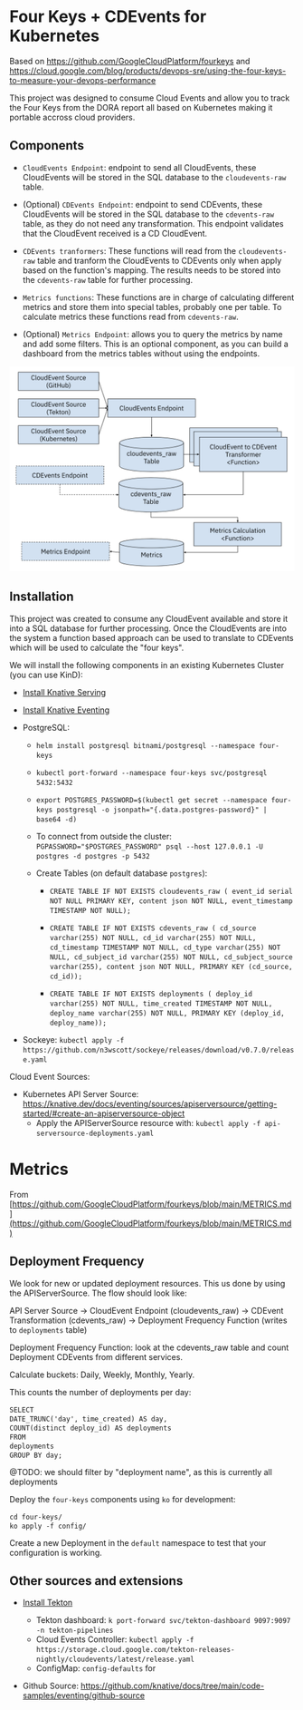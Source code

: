 # Four Keys + CDEvents for Kubernetes

Based on https://github.com/GoogleCloudPlatform/fourkeys and https://cloud.google.com/blog/products/devops-sre/using-the-four-keys-to-measure-your-devops-performance

This project was designed to consume Cloud Events and allow you to track the Four Keys from the DORA report all based on Kubernetes making it portable accross cloud providers.

## Components

- `CloudEvents Endpoint`: endpoint to send all CloudEvents, these CloudEvents will be stored in the SQL database to the `cloudevents-raw` table. 

- (Optional) `CDEvents Endpoint`: endpoint to send CDEvents, these CloudEvents will be stored in the SQL database to the `cdevents-raw` table, as they do not need any transformation. This endpoint validates that the CloudEvent received is a CD CloudEvent. 

- `CDEvents tranformers`: These functions will read from the `cloudevents-raw` table and tranform the CloudEvents to CDEvents only when apply based on the function's mapping. The results needs to be stored into the `cdevents-raw` table for further processing.

- `Metrics functions`: These functions are in charge of calculating different metrics and store them into special tables, probably one per table. To calculate metrics these functions read from `cdevents-raw`.

- (Optional) `Metrics Endpoint`: allows you to query the metrics by name and add some filters. This is an optional component, as you can build a dashboard from the metrics tables without using the endpoints.


![imgs/four-keys-architecture.png](imgs/four-keys-architecture.png)

## Installation

This project was created to consume any CloudEvent available and store it into a SQL database for further processing. Once the CloudEvents are into the system a function based approach can be used to translate to CDEvents which will be used to calculate the "four keys".



We will install the following components in an existing Kubernetes Cluster (you can use KinD): 
- [Install Knative Serving](https://knative.dev/docs/install/yaml-install/serving/install-serving-with-yaml/) 
- [Install Knative Eventing](https://knative.dev/docs/install/yaml-install/eventing/install-eventing-with-yaml/)

- PostgreSQL: 
  - `helm install postgresql bitnami/postgresql --namespace four-keys`
  - `kubectl port-forward --namespace four-keys svc/postgresql 5432:5432`
  - `export POSTGRES_PASSWORD=$(kubectl get secret --namespace four-keys postgresql -o jsonpath="{.data.postgres-password}" | base64 -d)`
  - To connect from outside the cluster: `PGPASSWORD="$POSTGRES_PASSWORD" psql --host 127.0.0.1 -U postgres -d postgres -p 5432`
  - Create Tables (on default database `postgres`): 
    
    - `CREATE TABLE IF NOT EXISTS cloudevents_raw ( event_id serial NOT NULL PRIMARY KEY, content json NOT NULL, event_timestamp TIMESTAMP NOT NULL);`

    - `CREATE TABLE IF NOT EXISTS cdevents_raw ( cd_source varchar(255) NOT NULL, cd_id varchar(255) NOT NULL, cd_timestamp TIMESTAMP NOT NULL, cd_type varchar(255) NOT NULL, cd_subject_id varchar(255) NOT NULL, cd_subject_source varchar(255), content json NOT NULL, PRIMARY KEY (cd_source, cd_id));`

    - `CREATE TABLE IF NOT EXISTS deployments ( deploy_id varchar(255) NOT NULL, time_created TIMESTAMP NOT NULL, deploy_name varchar(255) NOT NULL, PRIMARY KEY (deploy_id, deploy_name));`
- Sockeye: `kubectl apply -f https://github.com/n3wscott/sockeye/releases/download/v0.7.0/release.yaml`

Cloud Event Sources: 

- Kubernetes API Server Source: https://knative.dev/docs/eventing/sources/apiserversource/getting-started/#create-an-apiserversource-object
  - Apply the APIServerSource resource with: `kubectl apply -f api-serversource-deployments.yaml`


# Metrics

From [https://github.com/GoogleCloudPlatform/fourkeys/blob/main/METRICS.md](https://github.com/GoogleCloudPlatform/fourkeys/blob/main/METRICS.md)

## Deployment Frequency

We look for new or updated deployment resources. This us done by using the APIServerSource. The flow should look like: 

API Server Source -> CloudEvent Endpoint (cloudevents_raw) -> CDEvent Transformation (cdevents_raw) -> Deployment Frequency Function (writes to `deployments` table) 

Deployment Frequency Function: look at the cdevents_raw table and count Deployment CDEvents from different services. 

Calculate buckets: Daily, Weekly, Monthly, Yearly.


This counts the number of deployments per day: 

```
SELECT
DATE_TRUNC('day', time_created) AS day,
COUNT(distinct deploy_id) AS deployments
FROM
deployments
GROUP BY day;
```

@TODO: we should filter by "deployment name", as this is currently all deployments

Deploy the `four-keys` components using `ko` for development:

```
cd four-keys/
ko apply -f config/
```


Create a new Deployment in the `default` namespace to test that your configuration is working.




## Other sources and extensions

- [Install Tekton](https://github.com/cdfoundation/sig-events/tree/main/poc/tekton)
  - Tekton dashboard: `k port-forward svc/tekton-dashboard 9097:9097 -n tekton-pipelines`
  - Cloud Events Controller: `kubectl apply -f https://storage.cloud.google.com/tekton-releases-nightly/cloudevents/latest/release.yaml`
  - ConfigMap: `config-defaults` for <SINK URL>
  
- Github Source: https://github.com/knative/docs/tree/main/code-samples/eventing/github-source